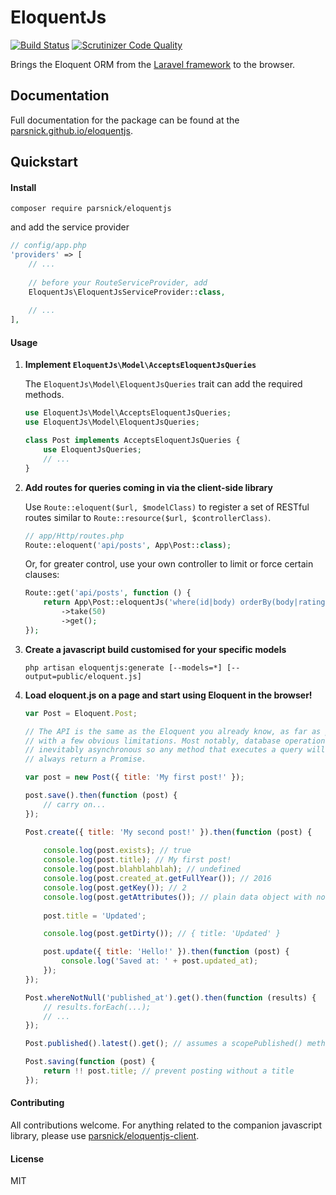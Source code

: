 # EloquentJs
[![Build Status](https://travis-ci.org/parsnick/eloquentjs.svg?branch=master)](https://travis-ci.org/parsnick/eloquentjs)
[![Scrutinizer Code Quality](https://scrutinizer-ci.com/g/parsnick/eloquentjs/badges/quality-score.png?b=master)](https://scrutinizer-ci.com/g/parsnick/eloquentjs/?branch=master)

Brings the Eloquent ORM from the [Laravel framework](https://github.com/laravel/framework) to the browser.

## Documentation

Full documentation for the package can be found at the [parsnick.github.io/eloquentjs](http://parsnick.github.io/eloquentjs).

## Quickstart

#### Install

```
composer require parsnick/eloquentjs
```
and add the service provider

```php
// config/app.php
'providers' => [
    // ...
    
    // before your RouteServiceProvider, add
    EloquentJs\EloquentJsServiceProvider::class,
    
    // ...
],
```

#### Usage

1. **Implement `EloquentJs\Model\AcceptsEloquentJsQueries`**
    
    The `EloquentJs\Model\EloquentJsQueries` trait can add the required methods.

    ```php
    use EloquentJs\Model\AcceptsEloquentJsQueries;
    use EloquentJs\Model\EloquentJsQueries;
    
    class Post implements AcceptsEloquentJsQueries {
        use EloquentJsQueries;
        // ...
    }
    ```

2. **Add routes for queries coming in via the client-side library**
    
    Use `Route::eloquent($url, $modelClass)` to register a set of RESTful routes similar to
    `Route::resource($url, $controllerClass)`.

    ```php
    // app/Http/routes.php
    Route::eloquent('api/posts', App\Post::class);
    ```
    
    Or, for greater control, use your own controller to limit or force certain clauses:

    ```php
    Route::get('api/posts', function () {
        return App\Post::eloquentJs('where(id|body) orderBy(body|rating|created_at)')
            ->take(50)
            ->get();
    });
    ```


4. **Create a javascript build customised for your specific models**
    ```
    php artisan eloquentjs:generate [--models=*] [--output=public/eloquent.js]
    ```

5. **Load eloquent.js on a page and start using Eloquent in the browser!**
    ```js
    var Post = Eloquent.Post;
    
    // The API is the same as the Eloquent you already know, as far as practical
    // with a few obvious limitations. Most notably, database operations are 
    // inevitably asynchronous so any method that executes a query will
    // always return a Promise.
    
    var post = new Post({ title: 'My first post!' });

    post.save().then(function (post) {
        // carry on...
    });

    Post.create({ title: 'My second post!' }).then(function (post) {
        
        console.log(post.exists); // true
        console.log(post.title); // My first post!
        console.log(post.blahblahblah); // undefined
        console.log(post.created_at.getFullYear()); // 2016
        console.log(post.getKey()); // 2    
        console.log(post.getAttributes()); // plain data object with no behaviour
        
        post.title = 'Updated';
    
        console.log(post.getDirty()); // { title: 'Updated' }
    
        post.update({ title: 'Hello!' }).then(function (post) {
            console.log('Saved at: ' + post.updated_at);
        });
    });

    Post.whereNotNull('published_at').get().then(function (results) {
        // results.forEach(...);
        // ...
    });

    Post.published().latest().get(); // assumes a scopePublished() method on the server

    Post.saving(function (post) {
        return !! post.title; // prevent posting without a title
    });
    ```

#### Contributing
All contributions welcome. For anything related to the companion javascript library, please use [parsnick/eloquentjs-client](https://github.com/parsnick/eloquentjs-client).

#### License
MIT

